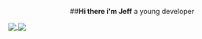 <p align="center">##<b>Hi there i'm Jeff</b> a young developer</p>

<a href="https://github.com/miyamusaxi/github-readme-stats">
  <img align="center" src="https://github-readme-stats.vercel.app/api?username=miyamusaxi&show_icons=true&theme=tokyonight" />
</a>
<a href="https://github.com/miyamusaxi/github-readme-stats">
  <img align="center" src="https://github-readme-stats.vercel.app/api/top-langs/?username=miyamusaxi&layout=donut&theme=tokyonight" />
</a>



